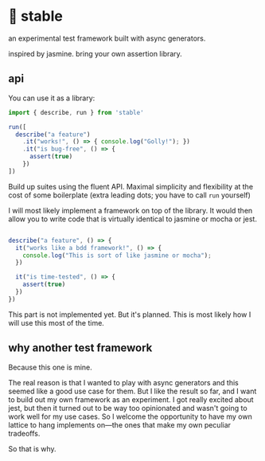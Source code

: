 # :horse: stable

an experimental test framework built with async generators.

inspired by jasmine. bring your own assertion library.

## api

You can use it as a library:
```javascript
import { describe, run } from 'stable'

run([
  describe("a feature")
    .it("works!", () => { console.log("Golly!"); })
    .it("is bug-free", () => {
      assert(true)
    })
])

```
Build up suites using the fluent API. Maximal simplicity and flexibility at the cost of some boilerplate (extra leading dots; you have to call `run` yourself)

I will most likely implement a framework on top of the library. It would then allow you to write code that is virtually identical to jasmine or mocha or jest.
```javascript

describe("a feature", () => {
  it("works like a bdd framework!", () => {
    console.log("This is sort of like jasmine or mocha");
  })

  it("is time-tested", () => {
    assert(true)
  })
})
```
This part is not implemented yet. But it's planned. This is most likely how I will use this most of the time.

## why another test framework

Because this one is mine.

The real reason is that I wanted to play with async generators and this seemed like a good use case for them. But I like the result so far, and I want to build out my own framework as an experiment. I got really excited about jest, but then it turned out to be way too opinionated and wasn't going to work well for my use cases. So I welcome the opportunity to have my own lattice to hang implements on—the ones that make my own peculiar tradeoffs.

So that is why.
